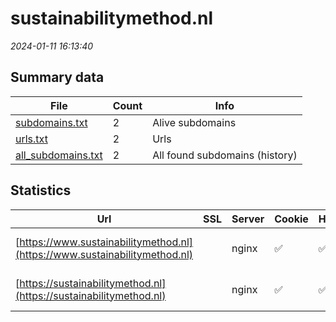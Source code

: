 # sustainabilitymethod.nl
*2024-01-11 16:13:40*
## Summary data
| File       | Count | Info |
|------------|-------|------|
|[subdomains.txt](/data/sustainabilitymethod.nl/subdomains.txt)|2|Alive subdomains|
|[urls.txt](/data/sustainabilitymethod.nl/urls.txt)|2|Urls|
|[all_subdomains.txt](/data/sustainabilitymethod.nl/all_subdomains.txt)|2|All found subdomains (history)|
## Statistics
| Url | SSL | Server | Cookie | HSTS | CSP | XFO | XXP | RP | Tech |Title |
|------------|-------|------|------|------|------|------|------|------|------|------|
|[https://www.sustainabilitymethod.nl](https://www.sustainabilitymethod.nl)| |nginx|:white_check_mark: |:white_check_mark: | |:white_check_mark: |:white_check_mark: |:white_check_mark: |HSTS Nginx PHP:8...|RIVM Sustainabil...|
|[https://sustainabilitymethod.nl](https://sustainabilitymethod.nl)| |nginx|:white_check_mark: |:white_check_mark: | |:white_check_mark: |:white_check_mark: |:white_check_mark: |HSTS Nginx PHP:8...|RIVM Sustainabil...|